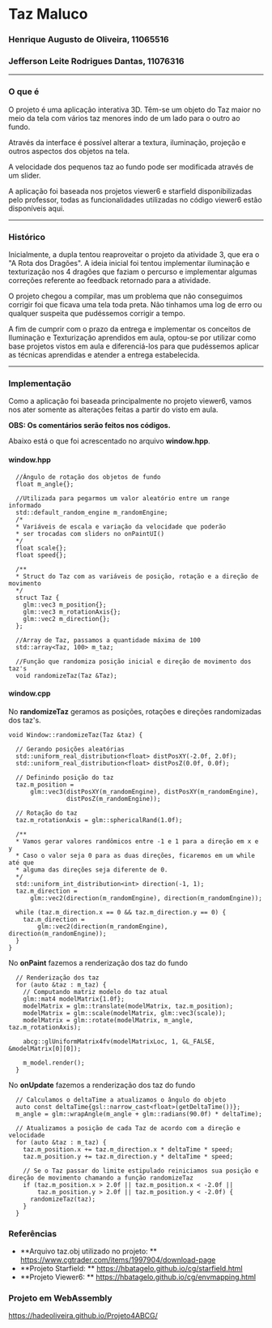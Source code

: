 # Taz Maluco

### Henrique Augusto de Oliveira, 11065516

### Jefferson Leite Rodrigues Dantas, 11076316

---

### O que é

O projeto é uma aplicação interativa 3D. Têm-se um objeto do Taz maior no meio da tela com vários taz menores indo de um lado para o outro ao fundo.

Através da interface é possível alterar a textura, iluminação, projeção e outros aspectos dos objetos na tela.

A velocidade dos pequenos taz ao fundo pode ser modificada através de um slider.

A aplicação foi baseada nos projetos viewer6 e starfield disponibilizadas pelo professor, todas as funcionalidades utilizadas no código viewer6 estão disponíveis aqui.

---
### Histórico
Inicialmente, a dupla tentou reaproveitar o projeto da atividade 3, que era o "A Rota dos Dragões". A ideia inicial foi tentou implementar iluminação e texturização nos 4 dragões que faziam o percurso e implementar algumas correções referente ao feedback retornado para a atividade. 

O projeto chegou a compilar, mas um problema que não conseguimos corrigir foi que ficava uma tela toda preta. Não tínhamos uma log de erro ou qualquer suspeita que pudéssemos corrigir a tempo. 

A fim de cumprir com o prazo da entrega e implementar os conceitos de Iluminação e Texturização aprendidos em aula, optou-se por utilizar como base projetos vistos em aula e diferenciá-los para que pudéssemos aplicar as técnicas aprendidas e atender a entrega estabelecida.

---

### Implementação

Como a aplicação foi baseada principalmente no projeto viewer6, vamos nos ater somente as alterações feitas a partir do visto em aula.

**OBS: Os comentários serão feitos nos códigos.**

Abaixo está o que foi acrescentado no arquivo **window.hpp**.

#### window.hpp

```
  //Ângulo de rotação dos objetos de fundo
  float m_angle{};

  //Utilizada para pegarmos um valor aleatório entre um range informado
  std::default_random_engine m_randomEngine;
  /*
  * Variáveis de escala e variação da velocidade que poderão
  * ser trocadas com sliders no onPaintUI()
  */
  float scale{};
  float speed{};

  /**
  * Struct do Taz com as variáveis de posição, rotação e a direção de movimento
  */
  struct Taz {
    glm::vec3 m_position{};
    glm::vec3 m_rotationAxis{};
    glm::vec2 m_direction{};
  };

  //Array de Taz, passamos a quantidade máxima de 100
  std::array<Taz, 100> m_taz;

  //Função que randomiza posição inicial e direção de movimento dos taz's
  void randomizeTaz(Taz &Taz);
```

#### window.cpp

No **randomizeTaz** geramos as posições, rotações e direções randomizadas dos taz's.

```
void Window::randomizeTaz(Taz &taz) {

  // Gerando posições aleatórias
  std::uniform_real_distribution<float> distPosXY(-2.0f, 2.0f);
  std::uniform_real_distribution<float> distPosZ(0.0f, 0.0f);

  // Definindo posição do taz
  taz.m_position =
      glm::vec3(distPosXY(m_randomEngine), distPosXY(m_randomEngine),
                distPosZ(m_randomEngine));

  // Rotação do taz
  taz.m_rotationAxis = glm::sphericalRand(1.0f);

  /**
  * Vamos gerar valores randômicos entre -1 e 1 para a direção em x e y
  * Caso o valor seja 0 para as duas direções, ficaremos em um while até que
  * alguma das direções seja diferente de 0.
  */
  std::uniform_int_distribution<int> direction(-1, 1);
  taz.m_direction =
      glm::vec2(direction(m_randomEngine), direction(m_randomEngine));

  while (taz.m_direction.x == 0 && taz.m_direction.y == 0) {
    taz.m_direction =
        glm::vec2(direction(m_randomEngine), direction(m_randomEngine));
  }
}
```

No **onPaint** fazemos a renderização dos taz do fundo

```
  // Renderização dos taz
  for (auto &taz : m_taz) {
    // Computando matriz modelo do taz atual
    glm::mat4 modelMatrix{1.0f};
    modelMatrix = glm::translate(modelMatrix, taz.m_position);
    modelMatrix = glm::scale(modelMatrix, glm::vec3(scale));
    modelMatrix = glm::rotate(modelMatrix, m_angle, taz.m_rotationAxis);

    abcg::glUniformMatrix4fv(modelMatrixLoc, 1, GL_FALSE, &modelMatrix[0][0]);

    m_model.render();
  }
```

No **onUpdate** fazemos a renderização dos taz do fundo

```
  // Calculamos o deltaTime a atualizamos o ângulo do objeto
  auto const deltaTime{gsl::narrow_cast<float>(getDeltaTime())};
  m_angle = glm::wrapAngle(m_angle + glm::radians(90.0f) * deltaTime);

  // Atualizamos a posição de cada Taz de acordo com a direção e velocidade
  for (auto &taz : m_taz) {
    taz.m_position.x += taz.m_direction.x * deltaTime * speed;
    taz.m_position.y += taz.m_direction.y * deltaTime * speed;

    // Se o Taz passar do limite estipulado reiniciamos sua posição e direção de movimento chamando a função randomizeTaz
    if (taz.m_position.x > 2.0f || taz.m_position.x < -2.0f ||
        taz.m_position.y > 2.0f || taz.m_position.y < -2.0f) {
      randomizeTaz(taz);
    }
  }
```

### Referências
- **Arquivo taz.obj utilizado no projeto: ** https://www.cgtrader.com/items/1997904/download-page
- **Projeto Starfield: ** https://hbatagelo.github.io/cg/starfield.html
- **Projeto Viewer6: ** https://hbatagelo.github.io/cg/envmapping.html

### Projeto em WebAssembly
https://hadeoliveira.github.io/Projeto4ABCG/
